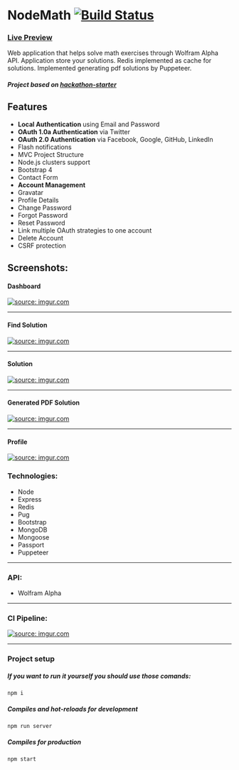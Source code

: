# NodeMath [![Build Status](https://travis-ci.com/SevenDice/devnode.svg?token=cK7gbPv79sR5KLEJdqp3&branch=master)](https://travis-ci.com/SevenDice/devnode)


### [Live Preview](https://n0d3math.herokuapp.com/)

Web application that helps solve math exercises through Wolfram Alpha API. Application store your solutions. Redis implemented as cache for solutions. Implemented generating pdf solutions by Puppeteer.

##### Project based on [hackathon-starter](https://github.com/sahat/hackathon-starter)

Features
--------

- **Local Authentication** using Email and Password
- **OAuth 1.0a Authentication** via Twitter
- **OAuth 2.0 Authentication** via Facebook, Google, GitHub, LinkedIn
- Flash notifications
- MVC Project Structure
- Node.js clusters support
- Bootstrap 4
- Contact Form
- **Account Management**
 - Gravatar
 - Profile Details
 - Change Password
 - Forgot Password
 - Reset Password
 - Link multiple OAuth strategies to one account
 - Delete Account
- CSRF protection

## Screenshots:

#### Dashboard
<a href="https://imgur.com/OgTHmDe"><img src="https://i.imgur.com/OgTHmDe.png" title="source: imgur.com" /></a>
<hr>

#### Find Solution
<a href="https://imgur.com/x7F5yNM"><img src="https://i.imgur.com/x7F5yNM.png" title="source: imgur.com" /></a>
<hr>

#### Solution
<a href="https://imgur.com/IJHnGDR"><img src="https://i.imgur.com/IJHnGDR.png" title="source: imgur.com" /></a>
<hr>

#### Generated PDF Solution
<a href="https://imgur.com/mN8uNLp"><img src="https://i.imgur.com/mN8uNLp.png" title="source: imgur.com" /></a>
<hr>

#### Profile
<a href="https://imgur.com/LKP0bT0"><img src="https://i.imgur.com/LKP0bT0.png" title="source: imgur.com" /></a>

### Technologies:
- Node
- Express
- Redis
- Pug
- Bootstrap
- MongoDB
- Mongoose
- Passport
- Puppeteer

<hr>

### API:

- Wolfram Alpha

<hr>

### CI Pipeline:
<a href="https://imgur.com/onrPl1q"><img src="https://i.imgur.com/onrPl1q.png" title="source: imgur.com" /></a>

<hr>

### Project setup

##### If you want to run it yourself you should use those comands:

```
npm i
```

##### Compiles and hot-reloads for development

```
npm run server
```

##### Compiles for production

```
npm start
```









